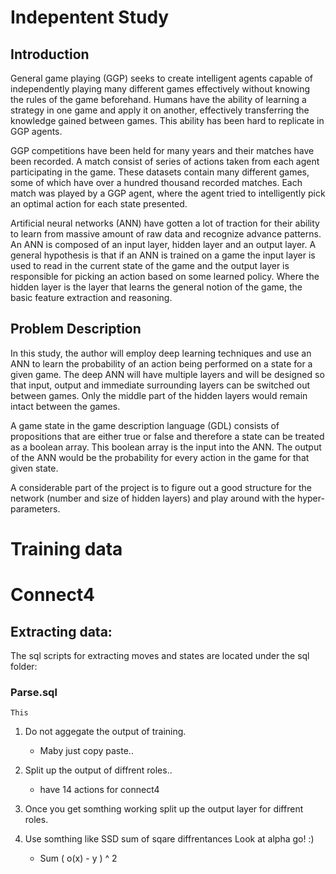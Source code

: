 # Indepentent Study

## Introduction
General game playing (GGP) seeks to create intelligent agents capable of independently playing many different games effectively without knowing the rules of the game beforehand. Humans have the ability of learning a strategy in one game and apply it on another, effectively transferring the knowledge gained between games. This ability has been hard to replicate in GGP agents.  
        
GGP competitions have been held for many years and their matches have been recorded. A match consist of series of actions taken from each agent participating in the game. These datasets contain many different games, some of which have over a hundred thousand recorded matches.  Each match was played by a GGP agent, where the agent tried to intelligently pick an optimal action for each state presented. 
        
Artificial neural networks (ANN) have gotten a lot of traction for their ability to learn from massive amount of raw data and recognize advance patterns.  An ANN is composed of an input layer, hidden layer and an output layer. A general hypothesis is that if an ANN is trained on a game the input layer is used to read in the current state of the game and the output layer is responsible for picking an action based on some learned policy. Where the hidden layer is the layer that learns the general notion of the game, the basic feature extraction and reasoning.
    
## Problem Description
In this study, the author will employ deep learning techniques and use an ANN to learn the probability of an action being performed on a state for a given game. The deep ANN will have multiple layers and will be designed so that input, output and immediate surrounding layers can be switched out between games. Only the middle part of the hidden layers would remain intact between the games. 
        
A game state in the game description language  (GDL) consists of propositions that are either true or false and therefore a state can be treated as a boolean array. This boolean array is the input into the ANN. The output of the ANN would be the probability for every action in the game for that given state.
        
A considerable part of the project is to figure out a good structure for the  network (number and size of hidden layers) and play around with the hyper-parameters.
     

# Training data



# Connect4 

## Extracting data:
The sql scripts for extracting moves and states are located under the sql folder:
### Parse.sql 
    This 

1. Do not aggegate the output of training.
    - Maby just copy paste..

2. Split up the output of diffrent roles.. 
   - have 14 actions for connect4

3. Once you get somthing working split up the output layer for diffrent roles.

4. Use somthing like SSD sum of sqare diffrentances 
    Look at alpha go! :)  
    - Sum ( o(x) - y ) ^ 2

 
